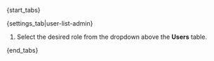 {start_tabs}

{settings_tab|user-list-admin}

1. Select the desired role from the dropdown above the **Users** table.

{end_tabs}
